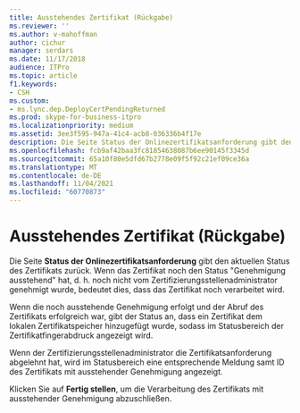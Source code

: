 ```yaml
---
title: Ausstehendes Zertifikat (Rückgabe)
ms.reviewer: ''
ms.author: v-mahoffman
author: cichur
manager: serdars
ms.date: 11/17/2018
audience: ITPro
ms.topic: article
f1.keywords:
- CSH
ms.custom:
- ms.lync.dep.DeployCertPendingReturned
ms.prod: skype-for-business-itpro
ms.localizationpriority: medium
ms.assetid: 3ee3f595-947a-41c4-acb8-036336b4f17e
description: Die Seite Status der Onlinezertifikatsanforderung gibt den aktuellen Status des Zertifikats zurück. Wenn das Zertifikat noch den Status "Genehmigung ausstehend" hat, d. h. noch nicht vom Zertifizierungsstellenadministrator genehmigt wurde, bedeutet dies, dass das Zertifikat noch verarbeitet wird.
ms.openlocfilehash: fcb9af42baa3fc81854638087b6ee90145f3345d
ms.sourcegitcommit: 65a10f80e5dfd67b2778e09f5f92c21ef09ce36a
ms.translationtype: MT
ms.contentlocale: de-DE
ms.lasthandoff: 11/04/2021
ms.locfileid: "60770873"
---
```

# <a name="pending-certificate-returned"></a>Ausstehendes Zertifikat (Rückgabe)
 
Die Seite **Status der Onlinezertifikatsanforderung** gibt den aktuellen Status des Zertifikats zurück. Wenn das Zertifikat noch den Status "Genehmigung ausstehend" hat, d. h. noch nicht vom Zertifizierungsstellenadministrator genehmigt wurde, bedeutet dies, dass das Zertifikat noch verarbeitet wird.
  
Wenn die noch ausstehende Genehmigung erfolgt und der Abruf des Zertifikats erfolgreich war, gibt der Status an, dass ein Zertifikat dem lokalen Zertifikatspeicher hinzugefügt wurde, sodass im Statusbereich der Zertifikatfingerabdruck angezeigt wird.
  
Wenn der Zertifizierungsstellenadministrator die Zertifikatsanforderung abgelehnt hat, wird im Statusbereich eine entsprechende Meldung samt ID des Zertifikats mit ausstehender Genehmigung angezeigt.
  
Klicken Sie auf **Fertig stellen**, um die Verarbeitung des Zertifikats mit ausstehender Genehmigung abzuschließen.
  

